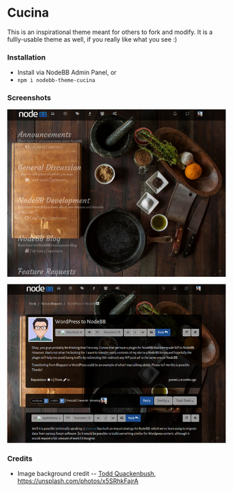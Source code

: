 # Cucina 

This is an inspirational theme meant for others to fork and modify. It is a fullly-usable theme as well, if you really like what you see :)

### Installation

* Install via NodeBB Admin Panel, or
* `npm i nodebb-theme-cucina`

### Screenshots

![Home page](/screenshots/1.png?raw=true)

![Topic page](/screenshots/2.png?raw=true)

### Credits

* Image background credit -- [Todd Quackenbush](https://unsplash.com/toddquackenbush), https://unsplash.com/photos/x5SRhkFajrA 